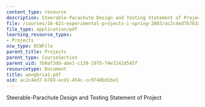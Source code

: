 ```yaml
---
content_type: resource
description: Steerable-Parachute Design and Testing Statement of Project
file: /courses/16-621-experimental-projects-i-spring-2003/ac2c4ed7b783acd1454ccc9748bd1be1_wongbria1.pdf
file_type: application/pdf
learning_resource_types:
- Projects
ocw_type: OCWFile
parent_title: Projects
parent_type: CourseSection
parent_uid: 7b0af3dd-abe1-c129-1975-74e7242d545f
resourcetype: Document
title: wongbria1.pdf
uid: ac2c4ed7-b783-acd1-454c-cc9748bd1be1
---
```

Steerable-Parachute Design and Testing Statement of Project

